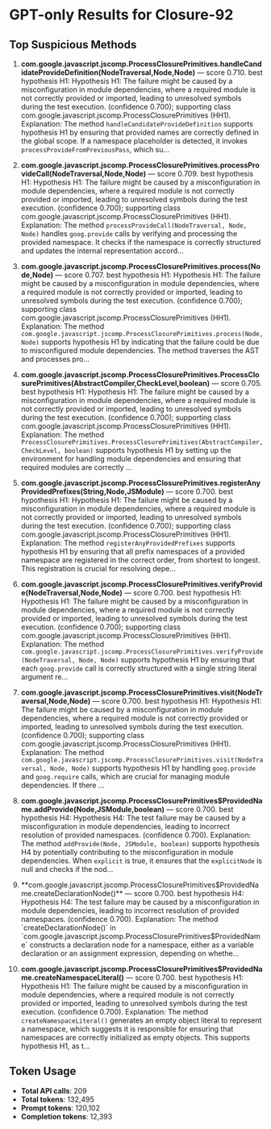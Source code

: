 # GPT-only Results for Closure-92

## Top Suspicious Methods

1. **com.google.javascript.jscomp.ProcessClosurePrimitives.handleCandidateProvideDefinition(NodeTraversal,Node,Node)** — score 0.710. best hypothesis H1: Hypothesis H1: The failure might be caused by a misconfiguration in module dependencies, where a required module is not correctly provided or imported, leading to unresolved symbols during the test execution. (confidence 0.700); supporting class com.google.javascript.jscomp.ProcessClosurePrimitives (HH1).
    Explanation: The method `handleCandidateProvideDefinition` supports hypothesis H1 by ensuring that provided names are correctly defined in the global scope. If a namespace placeholder is detected, it invokes `processProvideFromPreviousPass`, which su...

2. **com.google.javascript.jscomp.ProcessClosurePrimitives.processProvideCall(NodeTraversal,Node,Node)** — score 0.709. best hypothesis H1: Hypothesis H1: The failure might be caused by a misconfiguration in module dependencies, where a required module is not correctly provided or imported, leading to unresolved symbols during the test execution. (confidence 0.700); supporting class com.google.javascript.jscomp.ProcessClosurePrimitives (HH1).
    Explanation: The method `processProvideCall(NodeTraversal, Node, Node)` handles `goog.provide` calls by verifying and processing the provided namespace. It checks if the namespace is correctly structured and updates the internal representation accord...

3. **com.google.javascript.jscomp.ProcessClosurePrimitives.process(Node,Node)** — score 0.707. best hypothesis H1: Hypothesis H1: The failure might be caused by a misconfiguration in module dependencies, where a required module is not correctly provided or imported, leading to unresolved symbols during the test execution. (confidence 0.700); supporting class com.google.javascript.jscomp.ProcessClosurePrimitives (HH1).
    Explanation: The method `com.google.javascript.jscomp.ProcessClosurePrimitives.process(Node,Node)` supports hypothesis H1 by indicating that the failure could be due to misconfigured module dependencies. The method traverses the AST and processes pro...

4. **com.google.javascript.jscomp.ProcessClosurePrimitives.ProcessClosurePrimitives(AbstractCompiler,CheckLevel,boolean)** — score 0.705. best hypothesis H1: Hypothesis H1: The failure might be caused by a misconfiguration in module dependencies, where a required module is not correctly provided or imported, leading to unresolved symbols during the test execution. (confidence 0.700); supporting class com.google.javascript.jscomp.ProcessClosurePrimitives (HH1).
    Explanation: The method `ProcessClosurePrimitives.ProcessClosurePrimitives(AbstractCompiler, CheckLevel, boolean)` supports hypothesis H1 by setting up the environment for handling module dependencies and ensuring that required modules are correctly ...

5. **com.google.javascript.jscomp.ProcessClosurePrimitives.registerAnyProvidedPrefixes(String,Node,JSModule)** — score 0.700. best hypothesis H1: Hypothesis H1: The failure might be caused by a misconfiguration in module dependencies, where a required module is not correctly provided or imported, leading to unresolved symbols during the test execution. (confidence 0.700); supporting class com.google.javascript.jscomp.ProcessClosurePrimitives (HH1).
    Explanation: The method `registerAnyProvidedPrefixes` supports hypothesis H1 by ensuring that all prefix namespaces of a provided namespace are registered in the correct order, from shortest to longest. This registration is crucial for resolving depe...

6. **com.google.javascript.jscomp.ProcessClosurePrimitives.verifyProvide(NodeTraversal,Node,Node)** — score 0.700. best hypothesis H1: Hypothesis H1: The failure might be caused by a misconfiguration in module dependencies, where a required module is not correctly provided or imported, leading to unresolved symbols during the test execution. (confidence 0.700); supporting class com.google.javascript.jscomp.ProcessClosurePrimitives (HH1).
    Explanation: The method `com.google.javascript.jscomp.ProcessClosurePrimitives.verifyProvide(NodeTraversal, Node, Node)` supports hypothesis H1 by ensuring that each `goog.provide` call is correctly structured with a single string literal argument re...

7. **com.google.javascript.jscomp.ProcessClosurePrimitives.visit(NodeTraversal,Node,Node)** — score 0.700. best hypothesis H1: Hypothesis H1: The failure might be caused by a misconfiguration in module dependencies, where a required module is not correctly provided or imported, leading to unresolved symbols during the test execution. (confidence 0.700); supporting class com.google.javascript.jscomp.ProcessClosurePrimitives (HH1).
    Explanation: The method `com.google.javascript.jscomp.ProcessClosurePrimitives.visit(NodeTraversal, Node, Node)` supports hypothesis H1 by handling `goog.provide` and `goog.require` calls, which are crucial for managing module dependencies. If there ...

8. **com.google.javascript.jscomp.ProcessClosurePrimitives$ProvidedName.addProvide(Node,JSModule,boolean)** — score 0.700. best hypothesis H4: Hypothesis H4: The test failure may be caused by a misconfiguration in module dependencies, leading to incorrect resolution of provided namespaces. (confidence 0.700).
    Explanation: The method `addProvide(Node, JSModule, boolean)` supports hypothesis H4 by potentially contributing to the misconfiguration in module dependencies. When `explicit` is true, it ensures that the `explicitNode` is null and checks if the nod...

9. **com.google.javascript.jscomp.ProcessClosurePrimitives$ProvidedName.createDeclarationNode()** — score 0.700. best hypothesis H4: Hypothesis H4: The test failure may be caused by a misconfiguration in module dependencies, leading to incorrect resolution of provided namespaces. (confidence 0.700).
    Explanation: The method `createDeclarationNode()` in `com.google.javascript.jscomp.ProcessClosurePrimitives$ProvidedName` constructs a declaration node for a namespace, either as a variable declaration or an assignment expression, depending on whethe...

10. **com.google.javascript.jscomp.ProcessClosurePrimitives$ProvidedName.createNamespaceLiteral()** — score 0.700. best hypothesis H1: Hypothesis H1: The failure might be caused by a misconfiguration in module dependencies, where a required module is not correctly provided or imported, leading to unresolved symbols during the test execution. (confidence 0.700).
    Explanation: The method `createNamespaceLiteral()` generates an empty object literal to represent a namespace, which suggests it is responsible for ensuring that namespaces are correctly initialized as empty objects. This supports hypothesis H1, as t...


## Token Usage

- **Total API calls**: 209
- **Total tokens**: 132,495
- **Prompt tokens**: 120,102
- **Completion tokens**: 12,393
